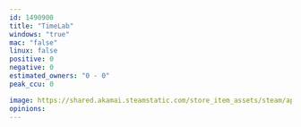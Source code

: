 ```yaml
---
id: 1490900
title: "TimeLab"
windows: "true"
mac: "false"
linux: false
positive: 0
negative: 0
estimated_owners: "0 - 0"
peak_ccu: 0

image: https://shared.akamai.steamstatic.com/store_item_assets/steam/apps/1490900/header.jpg?t=1720096104
opinions:
---
```

